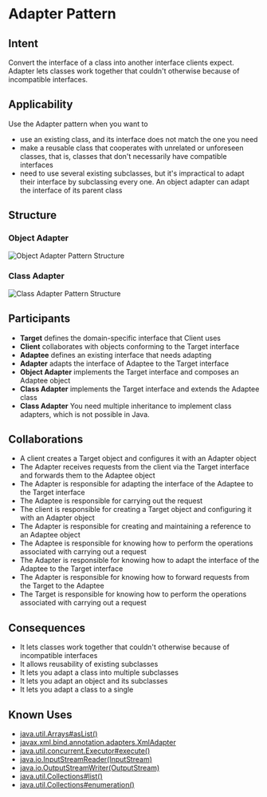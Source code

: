 # Adapter Pattern

## Intent

Convert the interface of a class into another interface clients expect. Adapter lets classes work together that couldn't otherwise because of incompatible interfaces.

## Applicability

Use the Adapter pattern when you want to

* use an existing class, and its interface does not match the one you need
* make a reusable class that cooperates with unrelated or unforeseen classes, that is, classes that don't necessarily have compatible interfaces
* need to use several existing subclasses, but it's impractical to adapt their interface by subclassing every one. An object adapter can adapt the interface of its parent class

## Structure

### Object Adapter
![Object Adapter Pattern Structure](https://refactoring.guru/images/patterns/diagrams/adapter/structure-object-adapter.png)

### Class Adapter
![Class Adapter Pattern Structure](https://refactoring.guru/images/patterns/diagrams/adapter/structure-class-adapter.png)


## Participants

* **Target** defines the domain-specific interface that Client uses
* **Client** collaborates with objects conforming to the Target interface
* **Adaptee** defines an existing interface that needs adapting
* **Adapter** adapts the interface of Adaptee to the Target interface
* **Object Adapter** implements the Target interface and composes an Adaptee object
* **Class Adapter** implements the Target interface and extends the Adaptee class
* **Class Adapter** You need multiple inheritance to implement class adapters, which is not possible in Java.

## Collaborations

* A client creates a Target object and configures it with an Adapter object
* The Adapter receives requests from the client via the Target interface and forwards them to the Adaptee object
* The Adapter is responsible for adapting the interface of the Adaptee to the Target interface
* The Adaptee is responsible for carrying out the request
* The client is responsible for creating a Target object and configuring it with an Adapter object
* The Adapter is responsible for creating and maintaining a reference to an Adaptee object
* The Adaptee is responsible for knowing how to perform the operations associated with carrying out a request
* The Adapter is responsible for knowing how to adapt the interface of the Adaptee to the Target interface
* The Adapter is responsible for knowing how to forward requests from the Target to the Adaptee
* The Target is responsible for knowing how to perform the operations associated with carrying out a request


## Consequences

* It lets classes work together that couldn't otherwise because of incompatible interfaces
* It allows reusability of existing subclasses
* It lets you adapt a class into multiple subclasses
* It lets you adapt an object and its subclasses
* It lets you adapt a class to a single


## Known Uses

* [java.util.Arrays#asList()](https://docs.oracle.com/javase/8/docs/api/java/util/Arrays.html#asList-T...-)
* [javax.xml.bind.annotation.adapters.XmlAdapter](https://docs.oracle.com/javase/8/docs/api/javax/xml/bind/annotation/adapters/XmlAdapter.html)
* [java.util.concurrent.Executor#execute()](https://docs.oracle.com/javase/8/docs/api/java/util/concurrent/Executor.html#execute-java.lang.Runnable-)
* [java.io.InputStreamReader(InputStream)](https://docs.oracle.com/javase/8/docs/api/java/io/InputStreamReader.html#InputStreamReader-java.io.InputStream-)
* [java.io.OutputStreamWriter(OutputStream)](https://docs.oracle.com/javase/8/docs/api/java/io/OutputStreamWriter.html#OutputStreamWriter-java.io.OutputStream-)
* [java.util.Collections#list()](https://docs.oracle.com/javase/8/docs/api/java/util/Collections.html#list-java.util.Enumeration-)
* [java.util.Collections#enumeration()](https://docs.oracle.com/javase/8/docs/api/java/util/Collections.html#enumeration-java.util.Collection-)



